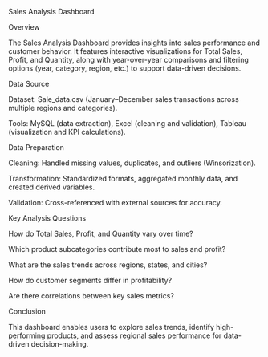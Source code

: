 Sales Analysis Dashboard

Overview

The Sales Analysis Dashboard provides insights into sales performance and customer behavior. It features interactive visualizations for Total Sales, Profit, and Quantity, along with year-over-year comparisons and filtering options (year, category, region, etc.) to support data-driven decisions.

Data Source

Dataset: Sale_data.csv (January–December sales transactions across multiple regions and categories).

Tools: MySQL (data extraction), Excel (cleaning and validation), Tableau (visualization and KPI calculations).

Data Preparation

Cleaning: Handled missing values, duplicates, and outliers (Winsorization).

Transformation: Standardized formats, aggregated monthly data, and created derived variables.

Validation: Cross-referenced with external sources for accuracy.

Key Analysis Questions

How do Total Sales, Profit, and Quantity vary over time?

Which product subcategories contribute most to sales and profit?

What are the sales trends across regions, states, and cities?

How do customer segments differ in profitability?

Are there correlations between key sales metrics?

Conclusion

This dashboard enables users to explore sales trends, identify high-performing products, and assess regional sales performance for data-driven decision-making.

